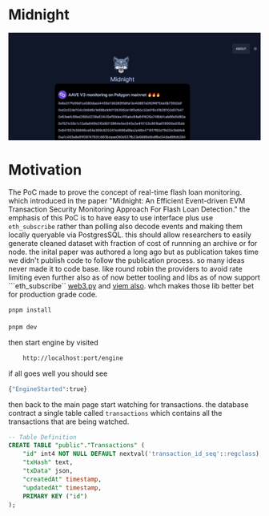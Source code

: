 # Midnight

![Midnight](./assets/midnight.png)

# Motivation 
The PoC made to prove the concept of real-time flash loan monitoring. which introduced in the paper "Midnight: An Efficient Event-driven EVM Transaction Security Monitoring Approach For Flash Loan Detection."
the emphasis of this PoC is to have easy to use interface plus use ```eth_subscribe``` rather than polling also decode events and making them locally queryable via PostgresSQL. this should allow researchers to easily generate cleaned dataset with 
fraction of cost of runnning an archive or for node. the inital paper was authored a long ago but as publication takes time we didn't publish code to follow the publication process. so many ideas never made it to code base. like round robin the providers to avoid rate limiting even further also as of now better tooling and libs as of now support ```eth_subscribe`` [web3.py](https://web3py.readthedocs.io/en/stable/releases.html#web3-py-v6-7-0-2023-07-26) and [viem also](https://viem.sh/docs/actions/public/watchBlockNumber.html#json-rpc-methods). whch makes those lib better bet for production grade code.



```bash
pnpm install

pnpm dev
```

then start engine by visited 
    
```bash
    http://localhost:port/engine
```

if all goes well  you should see 

```bash
{"EngineStarted":true}
```


then back to the main page start watching for transactions. the database contract a single table called ```transactions``` which contains all the transactions that are being watched.

```sql
-- Table Definition
CREATE TABLE "public"."Transactions" (
    "id" int4 NOT NULL DEFAULT nextval('transaction_id_seq'::regclass),
    "txHash" text,
    "txData" json,
    "createdAt" timestamp,
    "updatedAt" timestamp,
    PRIMARY KEY ("id")
);
```
